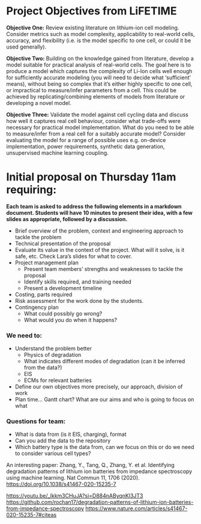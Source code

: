 # Project Objectives from LiFETIME
**Objective One:** Review existing literature on lithium-ion cell modeling. Consider metrics such as model complexity, applicability to real-world cells, accuracy, and flexibility (i.e. is the model specific to one cell, or could it be used generally).

**Objective Two:** Building on the knowledge gained from literature, develop a model suitable for practical analysis of real-world cells. The goal here is to produce a model which captures the complexity of Li-Ion cells well enough for sufficiently accurate modeling (you will need to decide what ‘sufficient’ means), without being so complex that it’s either highly specific to one cell, or impractical to measure/infer parameters from a cell. This could be achieved by replicating/combining elements of models from literature or developing a novel model.

**Objective Three:** Validate the model against cell cycling data and discuss how well it captures real cell behaviour, consider what trade-offs were necessary for practical model implementation. What do you need to be able to measure/infer from a real cell for a suitably accurate model? Consider evaluating the model for a range of possible uses e.g. on-device implementation, power requirements, synthetic data generation, unsupervised machine learning coupling.

# Initial proposal on Thursday 11am requiring:

**Each team is asked to address the following elements in a markdown document. Students will have 10 minutes to present their idea, with a few slides as appropriate, followed by a discussion.**
- Brief overview of the problem, context and engineering approach to tackle the problem
- Technical presentation of the proposal
- Evaluate its value in the context of the project. What will it solve, is it safe, etc. Check Lara’s slides for what to cover. 
- Project management plan
  - Present team members’ strengths and weaknesses to tackle the proposal
  - Identify skills required, and training needed
  - Present a development timeline
- Costing, parts required
- Risk assessment for the work done by the students.
- Contingency plan
  - What could possibly go wrong?
  - What would you do when it happens?

### We need to:
- Understand the problem better
  - Physics of degradation
  - What indicates different modes of degradation (can it be inferred from the data?)
  - EIS
  - ECMs for relevant batteries
- Define our own objectives more precisely, our approach, division of work
- Plan time… Gantt chart? What are our aims and who is going to focus on what

### Questions for team:
- What is data from (is it EIS, charging), format
- Can you add the data to the repository
- Which battery type is the data from, can we focus on this or do we need to consider various cell types?

An interesting paper:
Zhang, Y., Tang, Q., Zhang, Y. et al. Identifying degradation patterns of lithium ion batteries from impedance spectroscopy using machine learning. Nat Commun 11, 1706 (2020). https://doi.org/10.1038/s41467-020-15235-7

https://youtu.be/_lkkm3CHuJA?si=D884nAByqnKl3JT3
https://github.com/rochan17/degradation-patterns-of-lithium-ion-batteries-from-impedance-spectroscopy
https://www.nature.com/articles/s41467-020-15235-7#citeas
